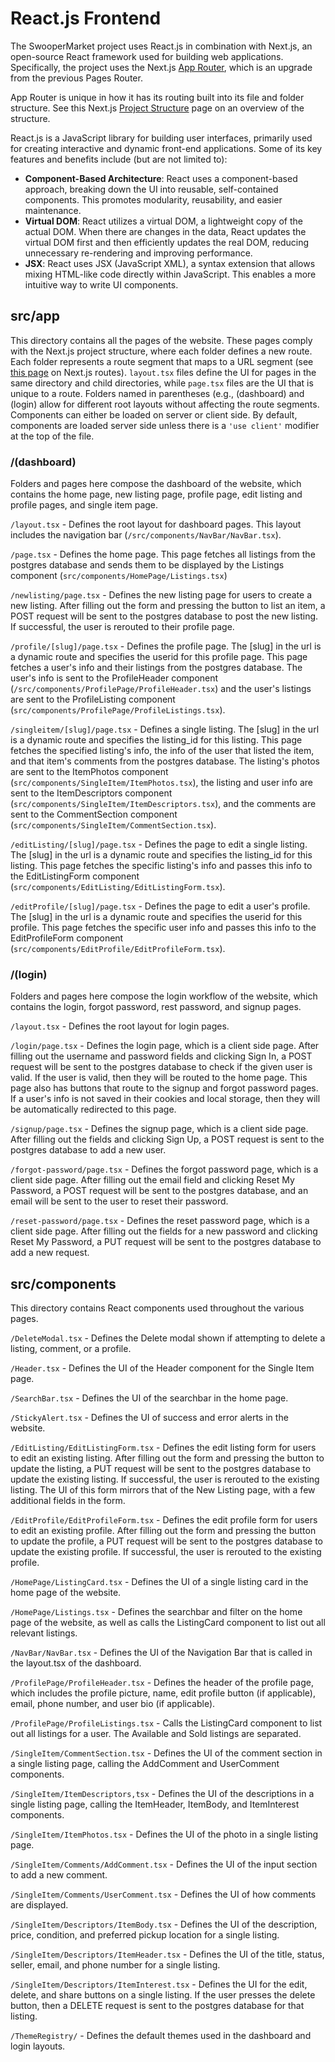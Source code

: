 # React.js Frontend

The SwooperMarket project uses React.js in combination with Next.js, an open-source React framework used for building web applications. Specifically, the project uses the Next.js [App Router](https://nextjs.org/docs/app), which is an upgrade from the previous Pages Router.

App Router is unique in how it has its routing built into its file and folder structure. See this Next.js [Project Structure](https://nextjs.org/docs/getting-started/project-structure) page on an overview of the structure.

React.js is a JavaScript library for building user interfaces, primarily used for creating interactive and dynamic front-end applications. Some of its key features and benefits include (but are not limited to):
* **Component-Based Architecture**: React uses a component-based approach, breaking down the UI into reusable, self-contained components. This promotes modularity, reusability, and easier maintenance.
* **Virtual DOM**: React utilizes a virtual DOM, a lightweight copy of the actual DOM. When there are changes in the data, React updates the virtual DOM first and then efficiently updates the real DOM, reducing unnecessary re-rendering and improving performance.
* **JSX**: React uses JSX (JavaScript XML), a syntax extension that allows mixing HTML-like code directly within JavaScript. This enables a more intuitive way to write UI components.

## src/app

This directory contains all the pages of the website. These pages comply with the Next.js project structure, where each folder defines a new route. Each folder represents a route segment that maps to a URL segment (see [this page](https://nextjs.org/docs/app/building-your-application/routing/defining-routes) on Next.js routes). `layout.tsx` files define the UI for pages in the same directory and child directories, while `page.tsx` files are the UI that is unique to a route. Folders named in parentheses (e.g., (dashboard) and (login) allow for different root layouts without affecting the route segments. Components can either be loaded on server or client side. By default, components are loaded server side unless there is a `'use client'` modifier at the top of the file.

### /(dashboard)

Folders and pages here compose the dashboard of the website, which contains the home page, new listing page, profile page, edit listing and profile pages, and single item page.

`/layout.tsx` - Defines the root layout for dashboard pages. This layout includes the navigation bar (`/src/components/NavBar/NavBar.tsx`).

`/page.tsx` - Defines the home page. This page fetches all listings from the postgres database and sends them to be displayed by the Listings component (`src/components/HomePage/Listings.tsx`)

`/newlisting/page.tsx` - Defines the new listing page for users to create a new listing. After filling out the form and pressing the button to list an item, a POST request will be sent to the postgres database to post the new listing. If successful, the user is rerouted to their profile page.

`/profile/[slug]/page.tsx` - Defines the profile page. The [slug] in the url is a dynamic route and specifies the userid for this profile page. This page fetches a user's info and their listings from the postgres database. The user's info is sent to the ProfileHeader component (`/src/components/ProfilePage/ProfileHeader.tsx`) and the user's listings are sent to the ProfileListing component (`src/components/ProfilePage/ProfileListings.tsx`).

`/singleitem/[slug]/page.tsx` - Defines a single listing. The [slug] in the url is a dynamic route and specifies the listing_id for this listing. This page fetches the specified listing's info, the info of the user that listed the item, and that item's comments from the postgres database. The listing's photos are sent to the ItemPhotos component (`src/components/SingleItem/ItemPhotos.tsx`), the listing and user info are sent to the ItemDescriptors component (`src/components/SingleItem/ItemDescriptors.tsx`), and the comments are sent to the CommentSection component (`src/components/SingleItem/CommentSection.tsx`).

`/editListing/[slug]/page.tsx` - Defines the page to edit a single listing. The [slug] in the url is a dynamic route and specifies the listing_id for this listing. This page fetches the specific listing's info and passes this info to the EditListingForm component (`src/components/EditListing/EditListingForm.tsx`).

`/editProfile/[slug]/page.tsx` - Defines the page to edit a user's profile. The [slug] in the url is a dynamic route and specifies the userid for this profile. This page fetches the specific user info and passes this info to the EditProfileForm component (`src/components/EditProfile/EditProfileForm.tsx`).

### /(login)

Folders and pages here compose the login workflow of the website, which contains the login, forgot password, rest password, and signup pages.

`/layout.tsx` - Defines the root layout for login pages.

`/login/page.tsx` - Defines the login page, which is a client side page. After filling out the username and password fields and clicking Sign In, a POST request will be sent to the postgres database to check if the given user is valid. If the user is valid, then they will be routed to the home page. This page also has buttons that route to the signup and forgot password pages. If a user's info is not saved in their cookies and local storage, then they will be automatically redirected to this page.

`/signup/page.tsx` - Defines the signup page, which is a client side page. After filling out the fields and clicking Sign Up, a POST request is sent to the postgres database to add a new user.

`/forgot-password/page.tsx` - Defines the forgot password page, which is a client side page. After filling out the email field and clicking Reset My Password, a POST request will be sent to the postgres database, and an email will be sent to the user to reset their password.

`/reset-password/page.tsx` - Defines the reset password page, which is a client side page. After filling out the fields for a new password and clicking Reset My Password, a PUT request will be sent to the postgres database to add a new request.

## src/components

This directory contains React components used throughout the various pages.

`/DeleteModal.tsx` - Defines the Delete modal shown if attempting to delete a listing, comment, or a profile.

`/Header.tsx` - Defines the UI of the Header component for the Single Item page.

`/SearchBar.tsx` - Defines the UI of the searchbar in the home page.

`/StickyAlert.tsx` - Defines the UI of success and error alerts in the website.

`/EditListing/EditListingForm.tsx` - Defines the edit listing form for users to edit an existing listing. After filling out the form and pressing the button to update the listing, a PUT request will be sent to the postgres database to update the existing listing. If successful, the user is rerouted to the existing listing. The UI of this form mirrors that of the New Listing page, with a few additional fields in the form.

`/EditProfile/EditProfileForm.tsx` - Defines the edit profile form for users to edit an existing profile. After filling out the form and pressing the button to update the profile, a PUT request will be sent to the postgres database to update the existing profile. If successful, the user is rerouted to the existing profile.

`/HomePage/ListingCard.tsx` - Defines the UI of a single listing card in the home page of the website.

`/HomePage/Listings.tsx` - Defines the searchbar and filter on the home page of the website, as well as calls the ListingCard component to list out all relevant listings.

`/NavBar/NavBar.tsx` - Defines the UI of the Navigation Bar that is called in the layout.tsx of the dashboard.

`/ProfilePage/ProfileHeader.tsx` - Defines the header of the profile page, which includes the profile picture, name, edit profile button (if applicable), email, phone number, and user bio (if applicable).

`/ProfilePage/ProfileListings.tsx` - Calls the ListingCard component to list out all listings for a user. The Available and Sold listings are separated.

`/SingleItem/CommentSection.tsx` - Defines the UI of the comment section in a single listing page, calling the AddComment and UserComment components.

`/SingleItem/ItemDescriptors,tsx` - Defines the UI of the descriptions in a single listing page, calling the ItemHeader, ItemBody, and ItemInterest components.

`/SingleItem/ItemPhotos.tsx` - Defines the UI of the photo in a single listing page.

`/SingleItem/Comments/AddComment.tsx` - Defines the UI of the input section to add a new comment.

`/SingleItem/Comments/UserComment.tsx` - Defines the UI of how comments are displayed.

`/SingleItem/Descriptors/ItemBody.tsx` - Defines the UI of the description, price, condition, and preferred pickup location for a single listing.

`/SingleItem/Descriptors/ItemHeader.tsx` - Defines the UI of the title, status, seller, email, and phone number for a single listing.

`/SingleItem/Descriptors/ItemInterest.tsx` - Defines the UI for the edit, delete, and share buttons on a single listing. If the user presses the delete button, then a DELETE request is sent to the postgres database for that listing.

`/ThemeRegistry/` - Defines the default themes used in the dashboard and login layouts.
